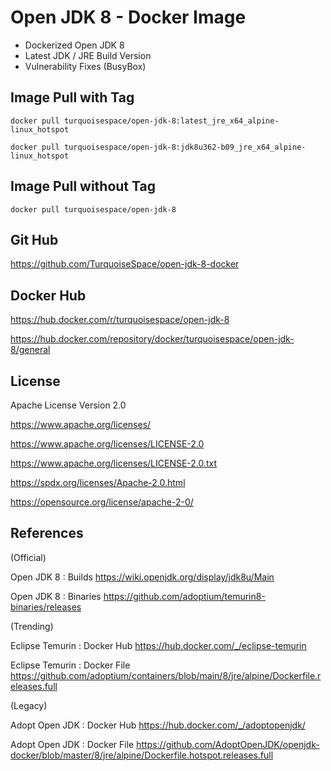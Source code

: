
# Open JDK 8 - Docker Image

- Dockerized Open JDK 8
- Latest JDK / JRE Build Version
- Vulnerability Fixes (BusyBox)


## Image Pull with Tag

```
docker pull turquoisespace/open-jdk-8:latest_jre_x64_alpine-linux_hotspot
```

```
docker pull turquoisespace/open-jdk-8:jdk8u362-b09_jre_x64_alpine-linux_hotspot
```


## Image Pull without Tag

```
docker pull turquoisespace/open-jdk-8
```


## Git Hub

https://github.com/TurquoiseSpace/open-jdk-8-docker


## Docker Hub

https://hub.docker.com/r/turquoisespace/open-jdk-8

https://hub.docker.com/repository/docker/turquoisespace/open-jdk-8/general


## License

Apache License Version 2.0

https://www.apache.org/licenses/

https://www.apache.org/licenses/LICENSE-2.0

https://www.apache.org/licenses/LICENSE-2.0.txt

https://spdx.org/licenses/Apache-2.0.html

https://opensource.org/license/apache-2-0/


## References

(Official)

Open JDK 8 : Builds
https://wiki.openjdk.org/display/jdk8u/Main

Open JDK 8 : Binaries
https://github.com/adoptium/temurin8-binaries/releases

(Trending)

Eclipse Temurin : Docker Hub
https://hub.docker.com/_/eclipse-temurin

Eclipse Temurin : Docker File
https://github.com/adoptium/containers/blob/main/8/jre/alpine/Dockerfile.releases.full

(Legacy)

Adopt Open JDK : Docker Hub
https://hub.docker.com/_/adoptopenjdk/

Adopt Open JDK : Docker File
https://github.com/AdoptOpenJDK/openjdk-docker/blob/master/8/jre/alpine/Dockerfile.hotspot.releases.full

